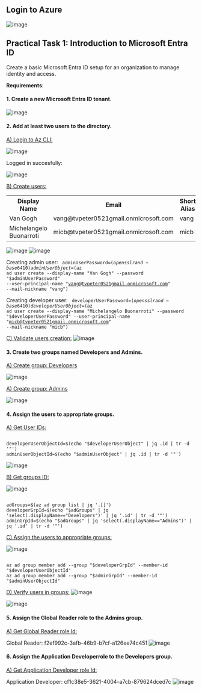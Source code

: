 <h2>Login to Azure</h2>

![image](https://github.com/user-attachments/assets/bbaaaaa5-314b-40dc-80d3-34def72e6265)

<h2></h2>

<h2>Practical Task 1: Introduction to Microsoft Entra ID</h2>
Create a basic Microsoft Entra ID setup for an organization to manage identity and access.</p>
<b>Requirements</b>:</p>
<h4>1. Create a new Microsoft Entra ID tenant.</h4>

![image](https://github.com/user-attachments/assets/7e9519bb-8faf-4add-847e-148019a65511)


<h4>2. Add at least two users to the directory.</h4>

<ins>A) Login to Az CLI:</ins>

![image](https://github.com/user-attachments/assets/f404af62-103d-4f81-b8d3-9b109a32661f)

Logged in succesfully:

![image](https://github.com/user-attachments/assets/12ac4bbf-cd23-4543-8ee7-4b66c73e37fe)

<ins>B) Create users:</ins>

<table>
  <tr>
    <th>Display Name</th>
    <th>Email</th>
    <th>Short Alias</th>
    <th>Group Name</th>
  </tr>
  <tr>
    <td>Van Gogh</td>
    <td>vang@tvpeter0521gmail.onmicrosoft.com</td>
    <td>vang</td>
    <td>Admin</td>
  </tr>
  <tr>
    <td>Michelangelo Buonarroti</td>
    <td>micb@tvpeter0521gmail.onmicrosoft.com</td>
    <td>micb</td>
    <td>Developer</td>
  </tr>
</table> 

![image](https://github.com/user-attachments/assets/5f046950-87b8-4bab-ba13-02cb1494a6fa)
![image](https://github.com/user-attachments/assets/b3281af0-55b1-4a7f-883a-e999a5712984)

Creating admin user:
<code>
adminUserPassword=$(openssl rand -base64 10)
adminUserObject=$(az ad user create --display-name "Van Gogh" --password "$adminUserPassword" --user-principal-name "vang@tvpeter0521gmail.onmicrosoft.com" --mail-nickname "vang")
</code>

Creating developer user:
<code>
developerUserPassword=$(openssl rand -base64 10)
developerUserObject=$(az ad user create --display-name "Michelangelo Buonarroti" --password "$developerUserPassword" --user-principal-name "micb@tvpeter0521gmail.onmicrosoft.com" --mail-nickname "micb")
</code>

<ins>C) Validate users creation:</ins>
![image](https://github.com/user-attachments/assets/f060cf25-4669-4b48-872b-ce85b8889595)


<h4>3. Create two groups named Developers and Admins.</h4>

<ins>A) Create group: Developers</ins>

![image](https://github.com/user-attachments/assets/b493338b-4a47-4a7e-9226-73fd3a447c62)

<ins>A) Create group: Admins</ins>

![image](https://github.com/user-attachments/assets/d5ec2ae9-563f-4efe-992c-de469c163f1b)

<h4>4. Assign the users to appropriate groups.</h4>

<ins>A) Get User IDs:</ins>

<code>
developerUserObjectId=$(echo "$developerUserObject" | jq .id | tr -d '"')
adminUserObjectId=$(echo "$adminUserObject" | jq .id | tr -d '"')
</code>

![image](https://github.com/user-attachments/assets/cca93c08-5cb7-4e53-a513-222377ebcb6d)

<ins>B) Get groups ID:</ins>

![image](https://github.com/user-attachments/assets/0ca80329-fc32-4cf8-baec-70ea84a7215c)

<code>
adGroups=$(az ad group list | jq '.[]')
developerGrpId=$(echo "$adGroups" | jq 'select(.displayName=="Developers")' | jq '.id' | tr -d '"')
adminGrpId=$(echo "$adGroups" | jq 'select(.displayName=="Admins")' | jq '.id' | tr -d '"')
</code>

<ins>C) Assign the users to appropriate groups:</ins>

![image](https://github.com/user-attachments/assets/876afc71-bf7d-47e2-9cc6-426d43a377a1)

<code>
az ad group member add --group "$developerGrpId" --member-id "$developerUserObjectId"
az ad group member add --group "$adminGrpId" --member-id "$adminUserObjectId"
</code>

<ins>D) Verify users in groups:</ins>
![image](https://github.com/user-attachments/assets/33c94913-fbab-4a63-b474-0f461c974247)

![image](https://github.com/user-attachments/assets/9de9c2bf-d7a2-42f4-9c4f-490fc42fcb34)


<h4>5. Assign the Global Reader role to the Admins group.</h4>

<ins>A) Get Global Reader role Id:</ins>

Global Reader: f2ef992c-3afb-46b9-b7cf-a126ee74c451 
![image](https://github.com/user-attachments/assets/86531cca-57cf-434e-9226-054f938e4ac7)


<h4>6. Assign the Application Developerrole to the Developers group.</h4>

<ins>A) Get Application Developer role Id:</ins>

Application Developer: cf1c38e5-3621-4004-a7cb-879624dced7c
![image](https://github.com/user-attachments/assets/cb4e529b-a104-4101-a964-b8a623ec153e)


